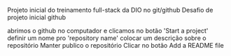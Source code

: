 Projeto inicial do treinamento full-stack da DIO no git/github
Desafio de projeto inicial github

abrimos o github no computador e clicamos no botão 'Start a project'
definir um nome pro 'repository name'
colocar um descrição sobre o repositório
Manter publico o repositório
Clicar no botão Add a README file

